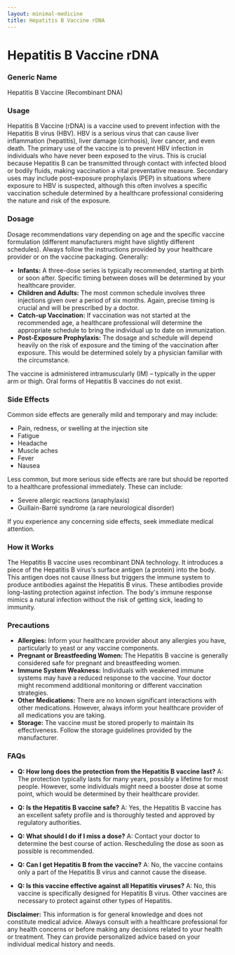 ```yaml
---
layout: minimal-medicine
title: Hepatitis B Vaccine rDNA
---
```


# Hepatitis B Vaccine rDNA
### Generic Name
Hepatitis B Vaccine (Recombinant DNA)

### Usage
Hepatitis B Vaccine (rDNA) is a vaccine used to prevent infection with the Hepatitis B virus (HBV).  HBV is a serious virus that can cause liver inflammation (hepatitis), liver damage (cirrhosis), liver cancer, and even death.  The primary use of the vaccine is to prevent HBV infection in individuals who have never been exposed to the virus. This is crucial because Hepatitis B can be transmitted through contact with infected blood or bodily fluids, making vaccination a vital preventative measure.  Secondary uses may include post-exposure prophylaxis (PEP) in situations where exposure to HBV is suspected, although this often involves a specific vaccination schedule determined by a healthcare professional considering the nature and risk of the exposure.

### Dosage
Dosage recommendations vary depending on age and the specific vaccine formulation (different manufacturers might have slightly different schedules).  Always follow the instructions provided by your healthcare provider or on the vaccine packaging.  Generally:

* **Infants:** A three-dose series is typically recommended, starting at birth or soon after. Specific timing between doses will be determined by your healthcare provider.
* **Children and Adults:** The most common schedule involves three injections given over a period of six months.  Again, precise timing is crucial and will be prescribed by a doctor.  
* **Catch-up Vaccination:**  If vaccination was not started at the recommended age, a healthcare professional will determine the appropriate schedule to bring the individual up to date on immunization.
* **Post-Exposure Prophylaxis:** The dosage and schedule will depend heavily on the risk of exposure and the timing of the vaccination after exposure. This would be determined solely by a physician familiar with the circumstance.

The vaccine is administered intramuscularly (IM) – typically in the upper arm or thigh.  Oral forms of Hepatitis B vaccines do not exist.

### Side Effects
Common side effects are generally mild and temporary and may include:

* Pain, redness, or swelling at the injection site
* Fatigue
* Headache
* Muscle aches
* Fever
* Nausea

Less common, but more serious side effects are rare but should be reported to a healthcare professional immediately.  These can include:

* Severe allergic reactions (anaphylaxis)
* Guillain-Barré syndrome (a rare neurological disorder)


If you experience any concerning side effects, seek immediate medical attention.

### How it Works
The Hepatitis B vaccine uses recombinant DNA technology. It introduces a piece of the Hepatitis B virus's surface antigen (a protein) into the body. This antigen does not cause illness but triggers the immune system to produce antibodies against the Hepatitis B virus.  These antibodies provide long-lasting protection against infection.  The body's immune response mimics a natural infection without the risk of getting sick, leading to immunity.

### Precautions
* **Allergies:** Inform your healthcare provider about any allergies you have, particularly to yeast or any vaccine components.
* **Pregnant or Breastfeeding Women:**  The Hepatitis B vaccine is generally considered safe for pregnant and breastfeeding women.
* **Immune System Weakness:** Individuals with weakened immune systems may have a reduced response to the vaccine.  Your doctor might recommend additional monitoring or different vaccination strategies.
* **Other Medications:** There are no known significant interactions with other medications.  However, always inform your healthcare provider of all medications you are taking.
* **Storage:**  The vaccine must be stored properly to maintain its effectiveness. Follow the storage guidelines provided by the manufacturer.

### FAQs
* **Q: How long does the protection from the Hepatitis B vaccine last?**  A:  The protection typically lasts for many years, possibly a lifetime for most people. However, some individuals might need a booster dose at some point, which would be determined by their healthcare provider.

* **Q: Is the Hepatitis B vaccine safe?** A:  Yes, the Hepatitis B vaccine has an excellent safety profile and is thoroughly tested and approved by regulatory authorities.

* **Q: What should I do if I miss a dose?** A: Contact your doctor to determine the best course of action.  Rescheduling the dose as soon as possible is recommended.

* **Q: Can I get Hepatitis B from the vaccine?** A: No, the vaccine contains only a part of the Hepatitis B virus and cannot cause the disease.

* **Q: Is this vaccine effective against all Hepatitis viruses?** A: No, this vaccine is specifically designed for Hepatitis B virus.  Other vaccines are necessary to protect against other types of Hepatitis.

**Disclaimer:** This information is for general knowledge and does not constitute medical advice. Always consult with a healthcare professional for any health concerns or before making any decisions related to your health or treatment.  They can provide personalized advice based on your individual medical history and needs.
